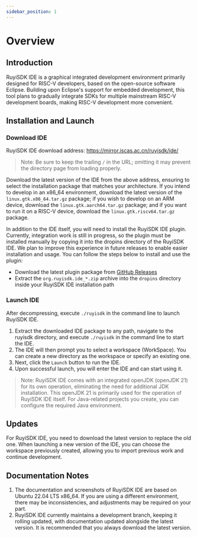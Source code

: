 ```yaml
---
sidebar_position: 1
---
```


# Overview

## Introduction

RuyiSDK IDE is a graphical integrated development environment primarily designed for RISC-V developers, based on the open-source software Eclipse. Building upon Eclipse's support for embedded development, this tool plans to gradually integrate SDKs for multiple mainstream RISC-V development boards, making RISC-V development more convenient.

## Installation and Launch

### Download IDE

RuyiSDK IDE download address: https://mirror.iscas.ac.cn/ruyisdk/ide/

> Note: Be sure to keep the trailing `/` in the URL; omitting it may prevent the directory page from loading properly.

Download the latest version of the IDE from the above address, ensuring to select the installation package that matches your architecture. If you intend to develop in an x86_64 environment, download the latest version of the `linux.gtk.x86_64.tar.gz` package; if you wish to develop on an ARM device, download the `linux.gtk.aarch64.tar.gz` package; and if you want to run it on a RISC-V device, download the `linux.gtk.riscv64.tar.gz` package.

In addition to the IDE itself, you will need to install the RuyiSDK IDE plugin. Currently, integration work is still in progress, so the plugin must be installed manually by copying it into the dropins directory of the RuyiSDK IDE. We plan to improve this experience in future releases to enable easier installation and usage. You can follow the steps below to install and use the plugin:

+ Download the latest plugin package from [GitHub Releases](https://github.com/ruyisdk/ruyisdk-eclipse-plugins/releases/latest)
+ Extract the `org.ruyisdk.ide_*.zip` archive into the `dropins` directory inside your RuyiSDK IDE installation path

### Launch IDE

After decompressing, execute `./ruyisdk` in the command line to launch RuyiSDK IDE.

1. Extract the downloaded IDE package to any path, navigate to the ruyisdk directory, and execute `./ruyisdk` in the command line to start the IDE.
2. The IDE will then prompt you to select a workspace (WorkSpace). You can create a new directory as the workspace or specify an existing one.
3. Next, click the `Launch` button to run the IDE.
4. Upon successful launch, you will enter the IDE and can start using it.

> Note: RuyiSDK IDE comes with an integrated openJDK (openJDK 21) for its own operation, eliminating the need for additional JDK installation. This openJDK 21 is primarily used for the operation of RuyiSDK IDE itself. For Java-related projects you create, you can configure the required Java environment.

## Updates

For RuyiSDK IDE, you need to download the latest version to replace the old one. When launching a new version of the IDE, you can choose the workspace previously created, allowing you to import previous work and continue development.

## Documentation Notes

1. The documentation and screenshots of RuyiSDK IDE are based on Ubuntu 22.04 LTS x86_64. If you are using a different environment, there may be inconsistencies, and adjustments may be required on your part.
2. RuyiSDK IDE currently maintains a development branch, keeping it rolling updated, with documentation updated alongside the latest version. It is recommended that you always download the latest version.